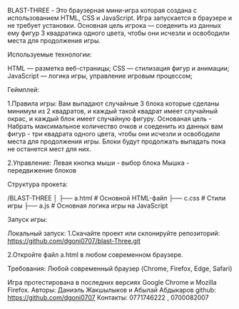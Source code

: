 BLAST-THREE - Это браузерная мини-игра которая создана с использованием HTML, CSS и JavaScript. Игра запускается в браузере и не требует установки. Основная цель игрока — соеденить из данных ему фигур 3 квадратика одного цвета, чтобы они исчезли и освободили места для продолжения игры.  


Используемые технологии:

HTML — разметка веб-страницы;
CSS — стилизация фигур и анимации;
JavaScript — логика игры, управление игровым процессом;


Геймплей:

1.Правила игры:
Вам выпадают случайные 3 блока которые сделаны минимум из 2 квадратов, и каждый такой квадрат имеет случайный окрас, и каждый блок имеет случайную фигуру. Основаная цель - Набрать максимальное количество очков и соеденить из данных вам фигур - три квадрата одного цвета, чтобы они исчезли и освободили места для продолжения игры. Блоки будут продолжать выпадать пока не останется мест для них.

2.Управление:
Левая кнопка мыши - выбор блока
Мышка - передвижение блоков


Структура прокета:

/BLAST-THREE
│
├── a.html         # Основной HTML-файл
├── c.css          # Стили игры
├── a.js          # Основная логика игры на JavaScript


Запуск игры:

Локальный запуск:
1.Скачайте проект или склонируйте репозиторий: https://github.com/dgoni0707/blast-Three.git

2.Откройте файл a.html в любом современном браузере.

Требования:
Любой современный браузер (Chrome, Firefox, Edge, Safari)


Игра протестирована в последних версиях Google Chrome и Mozilla Firefox.
Авторы: Даниэль Жакшылыков и Абылай Абдыкаров
github: https://github.com/dgoni0707
Контакты: 0771746222 , 0700082007





